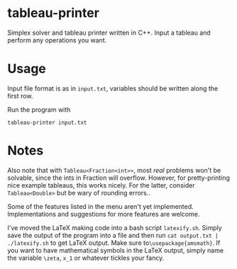 # tableau-printer
Simplex solver and tableau printer written in C++. Input a tableau and perform any operations you want. 

# Usage
Input file format is as in `input.txt`, variables should be written along the first row.

Run the program with

```tableau-printer input.txt```

# Notes

Also note that with `Tableau<Fraction<int>>`, most *real* problems won't be solvable, since the ints in Fraction will overflow. However, for pretty-printing nice example tableaus, this works nicely. For the latter, consider `Tableau<Double>` but be wary of rounding errors..

Some of the features listed in the menu aren't yet implemented. Implementations and suggestions for more features are welcome.

I've moved the LaTeX making code into a bash script `latexify.sh`. Simply save the output of the program into a file and then run
`cat output.txt | ./latexify.sh` to get LaTeX output. Make sure to`\usepackage{amsmath}`. If you want to have mathematical symbols in the LaTeX output, simply name the variable `\zeta`, `x_1` or whatever tickles your fancy.
